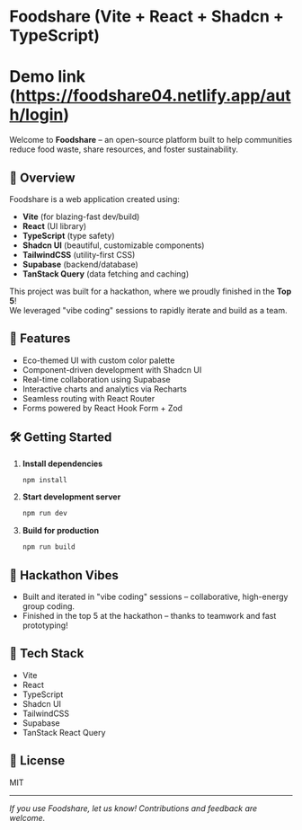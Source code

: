 # Foodshare (Vite + React + Shadcn + TypeScript)

# Demo link (https://foodshare04.netlify.app/auth/login)

Welcome to **Foodshare** – an open-source platform built to help communities reduce food waste, share resources, and foster sustainability.

## 🚀 Overview

Foodshare is a web application created using:

- **Vite** (for blazing-fast dev/build)
- **React** (UI library)
- **TypeScript** (type safety)
- **Shadcn UI** (beautiful, customizable components)
- **TailwindCSS** (utility-first CSS)
- **Supabase** (backend/database)
- **TanStack Query** (data fetching and caching)

This project was built for a hackathon, where we proudly finished in the **Top 5**!  
We leveraged "vibe coding" sessions to rapidly iterate and build as a team.

## 🌟 Features

- Eco-themed UI with custom color palette
- Component-driven development with Shadcn UI
- Real-time collaboration using Supabase
- Interactive charts and analytics via Recharts
- Seamless routing with React Router
- Forms powered by React Hook Form + Zod

## 🛠️ Getting Started

1. **Install dependencies**

   ```bash
   npm install
   ```

2. **Start development server**

   ```bash
   npm run dev
   ```

3. **Build for production**

   ```bash
   npm run build
   ```

## 🤝 Hackathon Vibes

- Built and iterated in "vibe coding" sessions – collaborative, high-energy group coding.
- Finished in the top 5 at the hackathon – thanks to teamwork and fast prototyping!

## 📁 Tech Stack

- Vite
- React
- TypeScript
- Shadcn UI
- TailwindCSS
- Supabase
- TanStack React Query

## 📄 License

MIT

---

_If you use Foodshare, let us know! Contributions and feedback are welcome._

